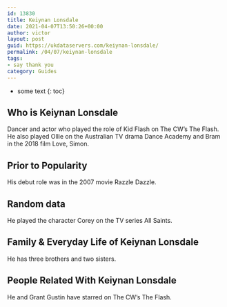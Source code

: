 ```yaml
---
id: 13830
title: Keiynan Lonsdale
date: 2021-04-07T13:50:26+00:00
author: victor
layout: post
guid: https://ukdataservers.com/keiynan-lonsdale/
permalink: /04/07/keiynan-lonsdale
tags:
- say thank you
category: Guides
---
```


* some text
{: toc}


## Who is Keiynan Lonsdale



Dancer and actor who played the role of Kid Flash on The CW&#8217;s The Flash. He also played Ollie on the Australian TV drama Dance Academy and Bram in the 2018 film Love, Simon. 

                
                
                
## Prior to Popularity



His debut role was in the 2007 movie Razzle Dazzle. 

                
                
                
## Random data



He played the character Corey on the TV series All Saints. 

                
                
                
## Family & Everyday Life of Keiynan Lonsdale



He has three brothers and two sisters. 

                
                
                
## People Related With Keiynan Lonsdale



He and Grant Gustin have starred on The CW&#8217;s The Flash.

                
              
            
          
          
          